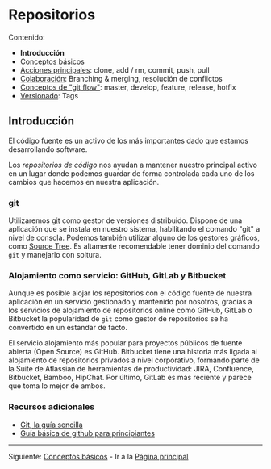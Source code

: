 # Repositorios

Contenido:

- **Introducción**
- [Conceptos básicos](repositories/repositories-basic-concepts.md)
- [Acciones principales](repositories/repositories-main-actions.md): clone, add / rm, commit, push, pull
- [Colaboración](repositories/repositories-collaboration.md): Branching & merging, resolución de conflictos
- [Conceptos de "git flow"](repositories/repositories-git-flow.md): master, develop, feature, release, hotfix
- [Versionado](repositories/repositories-tags.md): Tags

## Introducción

El código fuente es un activo de los más importantes dado que estamos desarrollando software.

Los _repositorios de código_ nos ayudan a mantener nuestro principal activo en un lugar donde podemos guardar de forma controlada cada uno de los cambios que hacemos en nuestra aplicación.

### git

Utilizaremos [git](https://git-scm.com/) como gestor de versiones distribuido. Dispone de una aplicación que se instala en nuestro sistema, habilitando el comando "git" a nivel de consola. Podemos también utilizar alguno de los gestores gráficos, como [Source Tree](https://www.sourcetreeapp.com/). Es altamente recomendable tener dominio del comando `git` y manejarlo con soltura.

### Alojamiento como servicio: GitHub, GitLab y Bitbucket

Aunque es posible alojar los repositorios con el código fuente de nuestra aplicación en un servicio gestionado y mantenido por nosotros, gracias a los servicios de alojamiento de repositorios online como GitHub, GitLab o Bitbucket la popularidad de `git` como gestor de repositorios se ha convertido en un estandar de facto.

El servicio alojamiento más popular para proyectos públicos de fuente abierta (Open Source) es GitHub. Bitbucket tiene una historia más ligada al alojamiento de repositorios privados a nivel corporativo, formando parte de la Suite de Atlassian de herramientas de productividad: JIRA, Confluence, Bitbucket, Bamboo, HipChat. Por último, GitLab es más reciente y parece que toma lo mejor de ambos.

### Recursos adicionales

- [Git, la guía sencilla](http://rogerdudler.github.io/git-guide/index.es.html)
- [Guía básica de github para principiantes](https://medium.com/@sthefany/primeros-pasos-con-github-7d5e0769158c)

---

Siguiente: [Conceptos básicos](repositories/repositories-basic-concepts.md) - Ir a la [Página principal](toc.md)
